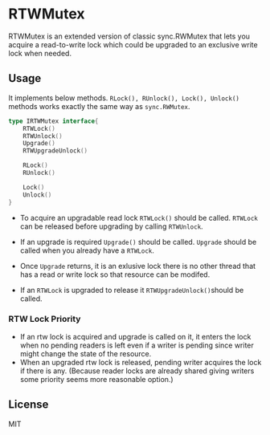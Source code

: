 # RTWMutex

RTWMutex is an extended version of classic sync.RWMutex that lets you acquire a read-to-write lock which could be upgraded to an exclusive write lock when needed.

## Usage
It implements below methods. ```RLock(), RUnlock(), Lock(), Unlock()``` methods works exactly the same way as ```sync.RWMutex```.
```go
type IRTWMutex interface{
	RTWLock()
	RTWUnlock()
	Upgrade()
	RTWUpgradeUnlock()

	RLock()
	RUnlock()

	Lock()
	Unlock()
}
```
* To acquire an upgradable read lock ```RTWLock()``` should be called. ```RTWLock``` can be released before upgrading by calling ```RTWUnlock```. 

* If an upgrade is required ```Upgrade()``` should be called. ```Upgrade``` should be called when you already have a ```RTWLock```. 

* Once ```Upgrade``` returns, it is an exlusive lock there is no other thread that has a read or write lock so that resource can be modifed.

* If an ```RTWLock``` is upgraded to release it ```RTWUpgradeUnlock()```should be called.

### RTW Lock Priority
* If an rtw lock is acquired and upgrade is called on it, it enters the lock when no pending readers is left even if a writer is pending since writer might change the state of the resource. 
* When an upgraded rtw lock is released, pending writer acquires the lock if there is any. (Because reader locks are already shared giving writers some priority seems more reasonable option.)

## License

MIT

